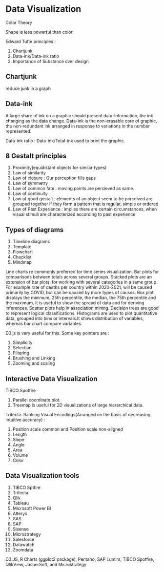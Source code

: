 # Data Visualization

Color Theory

Shape is less powerful than color.

Edward Tufte principles :
1. Chartjunk
2. Data-ink/Data-ink ratio
3. Importance of Substance over design

## Chartjunk
reduce junk in a graph

## Data-ink
A large share of ink on a graphic should present data-information, the ink changing as the data change. Data-ink is the non-erasable core of graphic, the non-redundant ink arranged in response to variations in the number represented.

Data-ink ratio : Data-ink/Total-ink used to print the graphic.

## 8 Gestalt principles

1. Proximity(equidistant objects for similar types)
2. Law of similarity
3. Law of closure : Our perception fills gaps
4. Law of symmetry
5. Law of common fate : moving points are percieved as same.
6. Law of continuity
7. Law of good gestalt : elements of an object seem to be perceived are grouped together if they form a pattern that is regular, simple or ordered
8. Law of Past Experience : implies there are certain circumstances, when visual stimuli are characterized according to past experience

## Types of diagrams

1. Timeline diagrams
2. Template
3. Flowchart
4. Checklist
5. Mindmap

Line charts re commonly preferred for time series visualization.
Bar plots for comparisons between totals across several groups.
Stacked plots are an extension of bar plots, for working with several categories in a same group. For example rate of deaths per country within 2020-2021, will be caused primarily by COVID, but can be caused by more types of causes.
Box plot displays the minimum, 25th percentile, the median, the 75th percentile and the maximum. It is useful to show the spread of data and for deriving inferences.
Scatter plots help in association mining.
Decision trees are good to represent logical classifications.
Histograms are used to plot quantitative data, grouped into bins or intervals.It shows distribution of variables, whereas bar chart compare variables.

D3.js is very useful for this.
Some key pointers are :
1. Simplicity
2. Selection
3. Filtering
4. Brushing and Linking
5. Zooming and scaling

## Interactive Data Visualization

TIBCO Spotfire

1. Parallel coordinate plot.
2. Treemap is useful for 2D visualizations of large hierarchical data.

Trifecta.
Ranking Visual Encodings(Arranged on the basis of decreasing intuitive accuracy) :

1. Position scale common and Position scale non-aligned
2. Length
3. Slope
4. Angle
5. Area
6. Volume
7. Color

## Data Visualization tools

1. TIBCO Sptfire
2. Trifecta
3. Qlik
4. Tableau
5. Microsoft Power BI
6. Alteryx
7. SAS
8. SAP
9. Sisense
10. Microstrategy
11. Salesforce
12. Datawatch
13. Zoomdata

D3.JS, R Charts (ggplot2 package), Pentaho, SAP Lumira, TIBCO Spotfire, QlikView, JasperSoft, and Microstrategy
